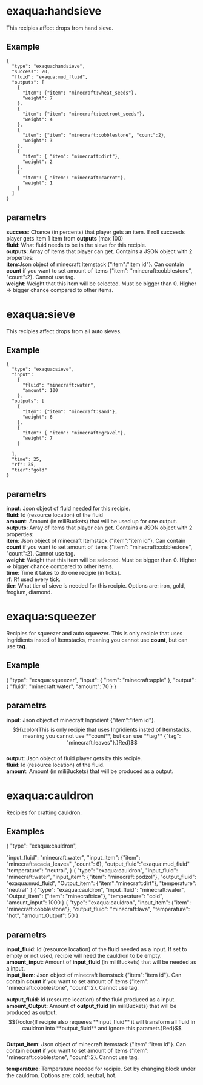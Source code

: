 # exaqua:handsieve
This recipies affect drops from hand sieve.
## Example
```
{
  "type": "exaqua:handsieve",
  "success": 20,
  "fluid": "exaqua:mud_fluid",
  "outputs": [
    {
      "item": {"item": "minecraft:wheat_seeds"},
      "weight": 7
    },
    {
      "item": {"item": "minecraft:beetroot_seeds"},
      "weight": 4
    },
    {
      "item": {"item": "minecraft:cobblestone", "count":2},
      "weight": 3
    },
    {
      "item": { "item": "minecraft:dirt"},
      "weight": 2
    },
    {
      "item": { "item": "minecraft:carrot"},
      "weight": 1
    }
  ]
}
```
## parametrs 
**success**: Chance (in percents) that player gets an item. If roll succeeds player gets item 1 item from **outputs**  (max 100)<br>
**fluid**: What fluid needs to be in the sieve for this recipie.<br>
**outputs**: Array of items that player can get. Contains a JSON object with 2 properties:<br>
    **item**:Json object of minecraft Itemstack {"item":"item id"}. Can contain **count** if you want to set amount of items {"item": "minecraft:cobblestone", "count":2}. Cannot use tag.<br>
    **weight**: Weight that this item will be selected. Must be bigger than 0. Higher => bigger chance compared to other items.<br>

# exaqua:sieve
This recipies affect drops from all auto sieves.
## Example
```
{
  "type": "exaqua:sieve",
  "input":
    {
      "fluid": "minecraft:water",
      "amount": 100
    },
  "outputs": [
    {
      "item": {"item": "minecraft:sand"},
      "weight": 6
    },
    {
      "item": { "item": "minecraft:gravel"},
      "weight": 7
    }

  ],
  "time": 25,
  "rf": 35,
  "tier":"gold"
}
```
## parametrs
**input**: Json object of fluid needed for this recipie.<br>
  **fluid**: Id (resource location) of the fluid<br>
  **amount**: Amount (in miliBuckets) that will be used up for one output.<br>
**outputs**: Array of items that player can get. Contains a JSON object with 2 properties:<br>
    **item**: Json object of minecraft Itemstack {"item":"item id"}. Can contain **count** if you want to set amount of items {"item": "minecraft:cobblestone", "count":2}. Cannot use tag.<br>
    **weight**: Weight that this item will be selected. Must be bigger than 0. Higher => bigger chance compared to other items.<br>
**time**: Time it takes to do one recipie (in ticks).<br>
**rf**: Rf used every tick.<br>
**tier**: What tier of sieve is needed for this recipie. Options are: iron, gold, frogium, diamond.<br>

# exaqua:squeezer
Recipies for squeezer and auto squeezer. This is only recipie that uses Ingridients insted of Itemstacks, meaning you cannot use **count**, but can use **tag**.
## Example
{
  "type": "exaqua:squeezer",
  "input":
    {
      "item": "minecraft:apple"
    },
  "output": {
    "fluid": "minecraft:water",
    "amount": 70
  }
}
## parametrs
**input**: Json object of minecraft Ingridient {"item":"item id"}. $${\color{This is only recipie that uses Ingridients insted of Itemstacks, meaning you cannot use **count**, but can use **tag** {"tag": "minecraft:leaves"}.}Red}$$<br>
**output**: Json object of fluid player gets by this recipie.<br>
    **fluid**: Id (resource location) of the fluid.<br>
    **amount**: Amount (in miliBuckets) that will be produced as a output.<br>

# exaqua:cauldron
Recipies for crafting cauldron.
## Examples
{
  "type": "exaqua:cauldron",
  
  "input_fluid": "minecraft:water",
  "input_item": {"item": "minecraft:acacia_leaves" ,"count": 6},
  "output_fluid":"exaqua:mud_fluid"
  "temperature": "neutral",
}
{
  "type": "exaqua:cauldron",
  "input_fluid": "minecraft:water",
  "input_item": {"item": "minecraft:podzol"},
  "output_fluid": "exaqua:mud_fluid",
  "Output_item": {"item":"minecraft:dirt"},
  "temperature": "neutral"
}
{
  "type": "exaqua:cauldron",
  "input_fluid": "minecraft:water",
  "Output_item": {"item": "minecraft:ice"},
  "temperature": "cold",
  "amount_input": 1000
}
{
  "type": "exaqua:cauldron",
  "input_item": {"item": "minecraft:cobblestone"},
  "output_fluid": "minecraft:lava",
  "temperature": "hot",
  "amount_Output": 50
}
## parametrs
**input_fluid**: Id (resource location) of the fluid needed as a input. If set to empty or not used, recipie will need the cauldron to be empty.<br>
**amount_input**: Amount of **input_fluid**  (in miliBuckets) that will be needed as a input.<br>
**input_item**: Json object of minecraft Itemstack {"item":"item id"}. Can contain **count** if you want to set amount of items {"item": "minecraft:cobblestone", "count":2}. Cannot use tag.<br>


**output_fluid**: Id (resource location) of the fluid produced as a input.<br>
**amount_Output**: Amount of **output_fluid**  (in miliBuckets) that will be produced as output. $${\color{If recipie also requeres **input_fluid** it will transform all fluid in cauldron into **output_fluid** and ignore this parametr.}Red}$$<br>
**Output_item**: Json object of minecraft Itemstack {"item":"item id"}. Can contain **count** if you want to set amount of items {"item": "minecraft:cobblestone", "count":2}. Cannot use tag.<br>

**temperature**: Temperature needed for recipie. Set by changing block under the cauldron. Options are: cold, neutral, hot.<br>

